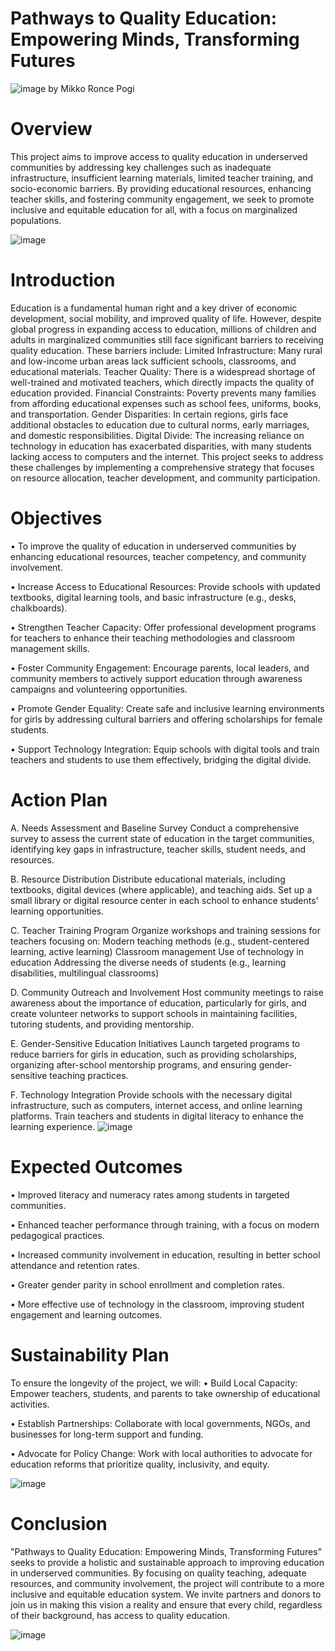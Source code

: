 # Pathways to Quality Education: Empowering Minds, Transforming Futures
![image](https://github.com/user-attachments/assets/d013635d-5a70-44e8-b8fb-41ad39cf42c3)
by Mikko Ronce Pogi

# Overview
This project aims to improve access to quality education in underserved communities by addressing key challenges such as inadequate infrastructure, insufficient learning materials, limited teacher training, and socio-economic barriers. By providing educational resources, enhancing teacher skills, and fostering community engagement, we seek to promote inclusive and equitable education for all, with a focus on marginalized populations.

![image](https://github.com/user-attachments/assets/c78165db-4809-45b4-9eb4-1e31d48e1cac)
# Introduction
Education is a fundamental human right and a key driver of economic development, social mobility, and improved quality of life. However, despite global progress in expanding access to education, millions of children and adults in marginalized communities still face significant barriers to receiving quality education. These barriers include:
Limited Infrastructure: Many rural and low-income urban areas lack sufficient schools, classrooms, and educational materials.
Teacher Quality: There is a widespread shortage of well-trained and motivated teachers, which directly impacts the quality of education provided.
Financial Constraints: Poverty prevents many families from affording educational expenses such as school fees, uniforms, books, and transportation.
Gender Disparities: In certain regions, girls face additional obstacles to education due to cultural norms, early marriages, and domestic responsibilities.
Digital Divide: The increasing reliance on technology in education has exacerbated disparities, with many students lacking access to computers and the internet.
This project seeks to address these challenges by implementing a comprehensive strategy that focuses on resource allocation, teacher development, and community participation.

# Objectives
• To improve the quality of education in underserved communities by enhancing educational resources, teacher competency, and community involvement.

• Increase Access to Educational Resources: Provide schools with updated textbooks, digital learning tools, and basic infrastructure (e.g., desks, chalkboards).

• Strengthen Teacher Capacity: Offer professional development programs for teachers to enhance their teaching methodologies and classroom management skills.

• Foster Community Engagement: Encourage parents, local leaders, and community members to actively support education through awareness campaigns and volunteering opportunities.

• Promote Gender Equality: Create safe and inclusive learning environments for girls by addressing cultural barriers and offering scholarships for female students.

• Support Technology Integration: Equip schools with digital tools and train teachers and students to use them effectively, bridging the digital divide.

# Action Plan
A. Needs Assessment and Baseline Survey
Conduct a comprehensive survey to assess the current state of education in the target communities, identifying key gaps in infrastructure, teacher skills, student needs, and resources.

B. Resource Distribution
Distribute educational materials, including textbooks, digital devices (where applicable), and teaching aids. Set up a small library or digital resource center in each school to enhance students' learning opportunities.

C. Teacher Training Program
Organize workshops and training sessions for teachers focusing on:
Modern teaching methods (e.g., student-centered learning, active learning)
Classroom management
Use of technology in education
Addressing the diverse needs of students (e.g., learning disabilities, multilingual classrooms)

D. Community Outreach and Involvement
Host community meetings to raise awareness about the importance of education, particularly for girls, and create volunteer networks to support schools in maintaining facilities, tutoring students, and providing mentorship.

E. Gender-Sensitive Education Initiatives
Launch targeted programs to reduce barriers for girls in education, such as providing scholarships, organizing after-school mentorship programs, and ensuring gender-sensitive teaching practices.

F. Technology Integration
Provide schools with the necessary digital infrastructure, such as computers, internet access, and online learning platforms. Train teachers and students in digital literacy to enhance the learning experience.
![image](https://github.com/user-attachments/assets/634e6649-5b92-4690-ba55-b51044a3bde9)

# Expected Outcomes
• Improved literacy and numeracy rates among students in targeted communities.

• Enhanced teacher performance through training, with a focus on modern pedagogical practices.

• Increased community involvement in education, resulting in better school attendance and retention rates.

• Greater gender parity in school enrollment and completion rates.

• More effective use of technology in the classroom, improving student engagement and learning outcomes.

# Sustainability Plan
To ensure the longevity of the project, we will:
• Build Local Capacity: Empower teachers, students, and parents to take ownership of educational activities.

• Establish Partnerships: Collaborate with local governments, NGOs, and businesses for long-term support and funding.

• Advocate for Policy Change: Work with local authorities to advocate for education reforms that prioritize quality, inclusivity, and equity.

![image](https://github.com/user-attachments/assets/f8896501-b8ee-40e3-b1df-a6fb97051e0f)
# Conclusion
"Pathways to Quality Education: Empowering Minds, Transforming Futures" seeks to provide a holistic and sustainable approach to improving education in underserved communities. By focusing on quality teaching, adequate resources, and community involvement, the project will contribute to a more inclusive and equitable education system. We invite partners and donors to join us in making this vision a reality and ensure that every child, regardless of their background, has access to quality education.

![image](https://github.com/user-attachments/assets/d92014dd-9337-41f3-b355-4aa4f3845d64)
